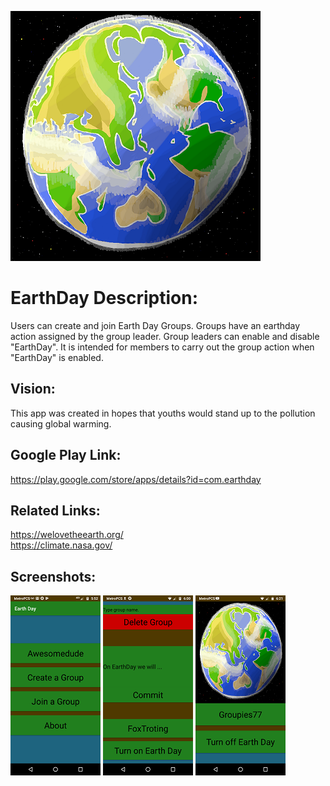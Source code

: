 
![](earthday400.png?raw=true "Surreal Earth")


# EarthDay Description:
Users can create and join Earth Day Groups. Groups have an earthday action assigned by the group leader. Group leaders can enable and disable "EarthDay". It is intended for members to carry out the group action when "EarthDay" is enabled.

## Vision:
This app was created in hopes that youths would stand up to the pollution causing global warming.

## Google Play Link:
https://play.google.com/store/apps/details?id=com.earthday

## Related Links:
https://welovetheearth.org/<br>
https://climate.nasa.gov/

## Screenshots:
![](MainMenu.png?raw=true "Main Menu") ![](EarthDayDisabled.png?raw=true "Earth Day disabled by leader") ![](EarthDayEnabled.png?raw=true "Earth Day enabled by leader")
